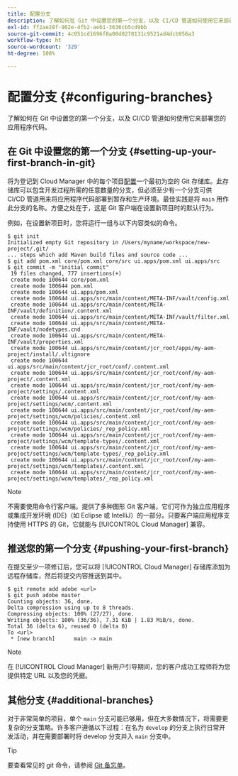 ```yaml
---
title: 配置分支
description: 了解如何在 Git 中设置您的第一个分支，以及 CI/CD 管道如何使用它来部署您的应用程序代码。
exl-id: ff2ae28f-902e-4fb2-aeb1-3636cb5cd9bb
source-git-commit: 4c051cd1696f8a00d0278131c9521ad4dcb956a3
workflow-type: ht
source-wordcount: '329'
ht-degree: 100%

---
```



# 配置分支 {#configuring-branches}

了解如何在 Git 中设置您的第一个分支，以及 CI/CD 管道如何使用它来部署您的应用程序代码。

## 在 Git 中设置您的第一个分支 {#setting-up-your-first-branch-in-git}

将为登记到 Cloud Manager 中的每个项目[配置](/help/requirements/environment-provisioning.md)一个最初为空的 Git 存储库。此存储库可以包含开发过程所需的任意数量的分支，但必须至少有一个分支可供 CI/CD 管道用来将应用程序代码部署到暂存和生产环境。最佳实践是将 `main` 用作此分支的名称。方便之处在于，这是 Git 客户端在设置新项目时的默认行为。

例如，在设置新项目时，您将运行一组与以下内容类似的命令。

```shell
$ git init
Initialized empty Git repository in /Users/myname/workspace/new-project/.git/
... steps which add Maven build files and source code ...
$ git add pom.xml core/pom.xml core/src ui.apps/pom.xml ui.apps/src
$ git commit -m "initial commit"
 19 files changed, 777 insertions(+)
 create mode 100644 core/pom.xml
 create mode 100644 pom.xml
 create mode 100644 ui.apps/pom.xml
 create mode 100644 ui.apps/src/main/content/META-INF/vault/config.xml
 create mode 100644 ui.apps/src/main/content/META-INF/vault/definition/.content.xml
 create mode 100644 ui.apps/src/main/content/META-INF/vault/filter.xml
 create mode 100644 ui.apps/src/main/content/META-INF/vault/nodetypes.cnd
 create mode 100644 ui.apps/src/main/content/META-INF/vault/properties.xml
 create mode 100644 ui.apps/src/main/content/jcr_root/apps/my-aem-project/install/.vltignore
 create mode 100644 ui.apps/src/main/content/jcr_root/conf/.content.xml
 create mode 100644 ui.apps/src/main/content/jcr_root/conf/my-aem-project/.content.xml
 create mode 100644 ui.apps/src/main/content/jcr_root/conf/my-aem-project/settings/.content.xml
 create mode 100644 ui.apps/src/main/content/jcr_root/conf/my-aem-project/settings/wcm/.content.xml
 create mode 100644 ui.apps/src/main/content/jcr_root/conf/my-aem-project/settings/wcm/policies/.content.xml
 create mode 100644 ui.apps/src/main/content/jcr_root/conf/my-aem-project/settings/wcm/policies/_rep_policy.xml
 create mode 100644 ui.apps/src/main/content/jcr_root/conf/my-aem-project/settings/wcm/template-types/.content.xml
 create mode 100644 ui.apps/src/main/content/jcr_root/conf/my-aem-project/settings/wcm/template-types/_rep_policy.xml
 create mode 100644 ui.apps/src/main/content/jcr_root/conf/my-aem-project/settings/wcm/templates/.content.xml
 create mode 100644 ui.apps/src/main/content/jcr_root/conf/my-aem-project/settings/wcm/templates/_rep_policy.xml
```

>[!NOTE]
>
>不需要使用命令行客户端。提供了多种图形 Git 客户端，它们可作为独立应用程序或集成开发环境 (IDE)（如 Eclipse 或 IntelliJ）的一部分。只要客户端应用程序支持使用 HTTPS 的 Git，它就能与 [!UICONTROL Cloud Manager] 兼容。

## 推送您的第一个分支 {#pushing-your-first-branch}

在提交至少一项修订后，您可以将 [!UICONTROL Cloud Manager] 存储库添加为远程存储库，然后将提交内容推送到其中。

```shell
$ git remote add adobe <url>
$ git push adobe master
Counting objects: 36, done.
Delta compression using up to 8 threads.
Compressing objects: 100% (27/27), done.
Writing objects: 100% (36/36), 7.31 KiB | 1.83 MiB/s, done.
Total 36 (delta 6), reused 0 (delta 0)
To <url>
 * [new branch]      main -> main
```

>[!NOTE]
>
>在 [!UICONTROL Cloud Manager] 新用户引导期间，您的客户成功工程师将为您提供特定 URL 以及您的凭据。

## 其他分支 {#additional-branches}

对于非常简单的项目，单个 `main` 分支可能已够用，但在大多数情况下，将需要更复杂的分支策略。许多客户遵循以下过程：在名为 `develop` 的分支上执行日常开发活动，并在需要部署时将 develop 分支并入 `main` 分支中。

>[!TIP]
>
>要查看常见的 git 命令，请参阅 [Git 备忘单](https://github.github.com/training-kit/downloads/github-git-cheat-sheet)。
